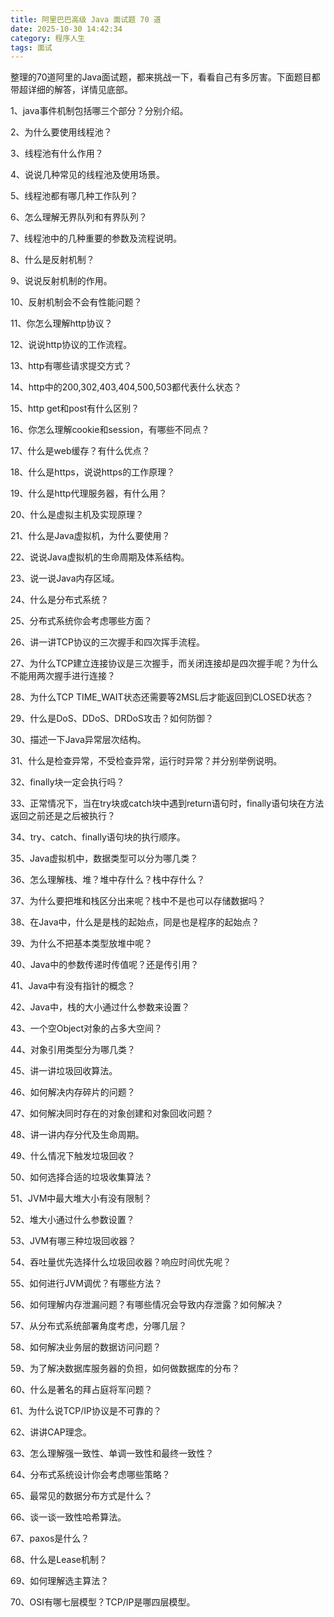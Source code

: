 ```yaml
---
title: 阿里巴巴高级 Java 面试题 70 道
date: 2025-10-30 14:42:34
category: 程序人生
tags: 面试
---
```


整理的70道阿里的Java面试题，都来挑战一下，看看自己有多厉害。下面题目都带超详细的解答，详情见底部。

1、java事件机制包括哪三个部分？分别介绍。

2、为什么要使用线程池？

3、线程池有什么作用？

4、说说几种常见的线程池及使用场景。

5、线程池都有哪几种工作队列？

6、怎么理解无界队列和有界队列？

7、线程池中的几种重要的参数及流程说明。

8、什么是反射机制？

9、说说反射机制的作用。

10、反射机制会不会有性能问题？

11、你怎么理解http协议？

12、说说http协议的工作流程。

13、http有哪些请求提交方式？

14、http中的200,302,403,404,500,503都代表什么状态？

15、http get和post有什么区别？

16、你怎么理解cookie和session，有哪些不同点？

17、什么是web缓存？有什么优点？

18、什么是https，说说https的工作原理？

19、什么是http代理服务器，有什么用？

20、什么是虚拟主机及实现原理？

21、什么是Java虚拟机，为什么要使用？

22、说说Java虚拟机的生命周期及体系结构。

23、说一说Java内存区域。

24、什么是分布式系统？

25、分布式系统你会考虑哪些方面？

26、讲一讲TCP协议的三次握手和四次挥手流程。

27、为什么TCP建立连接协议是三次握手，而关闭连接却是四次握手呢？为什么不能用两次握手进行连接？

28、为什么TCP TIME_WAIT状态还需要等2MSL后才能返回到CLOSED状态？

29、什么是DoS、DDoS、DRDoS攻击？如何防御？

30、描述一下Java异常层次结构。

31、什么是检查异常，不受检查异常，运行时异常？并分别举例说明。

32、finally块一定会执行吗？

33、正常情况下，当在try块或catch块中遇到return语句时，finally语句块在方法返回之前还是之后被执行？

34、try、catch、finally语句块的执行顺序。

35、Java虚拟机中，数据类型可以分为哪几类？

36、怎么理解栈、堆？堆中存什么？栈中存什么？

37、为什么要把堆和栈区分出来呢？栈中不是也可以存储数据吗？

38、在Java中，什么是是栈的起始点，同是也是程序的起始点？

39、为什么不把基本类型放堆中呢？

40、Java中的参数传递时传值呢？还是传引用？

41、Java中有没有指针的概念？

42、Java中，栈的大小通过什么参数来设置？

43、一个空Object对象的占多大空间？

44、对象引用类型分为哪几类？

45、讲一讲垃圾回收算法。

46、如何解决内存碎片的问题？

47、如何解决同时存在的对象创建和对象回收问题？

48、讲一讲内存分代及生命周期。

49、什么情况下触发垃圾回收？

50、如何选择合适的垃圾收集算法？

51、JVM中最大堆大小有没有限制？

52、堆大小通过什么参数设置？

53、JVM有哪三种垃圾回收器？

54、吞吐量优先选择什么垃圾回收器？响应时间优先呢？

55、如何进行JVM调优？有哪些方法？

56、如何理解内存泄漏问题？有哪些情况会导致内存泄露？如何解决？

57、从分布式系统部署角度考虑，分哪几层？

58、如何解决业务层的数据访问问题？

59、为了解决数据库服务器的负担，如何做数据库的分布？

60、什么是著名的拜占庭将军问题？

61、为什么说TCP/IP协议是不可靠的？

62、讲讲CAP理念。

63、怎么理解强一致性、单调一致性和最终一致性？

64、分布式系统设计你会考虑哪些策略？

65、最常见的数据分布方式是什么？

66、谈一谈一致性哈希算法。

67、paxos是什么？

68、什么是Lease机制？

69、如何理解选主算法？

70、OSI有哪七层模型？TCP/IP是哪四层模型。
